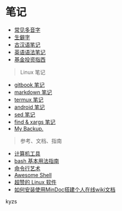 <link href="css/style.css" rel="stylesheet" type="text/css" />

# 笔记

<div class="">

+ [常见多音字](note/常见多音字.md)
+ [生僻字](note/生僻字.md)
+ [古汉语笔记](note/古汉语笔记.md)
+ [英语语法笔记](note/英语语法笔记.md)
+ [基金投资指西](note/基金投资指西.md)

> Linux 笔记

+ [gitbook 笔记](note/gitbook.md)
+ [markdown 笔记](note/markdown.md)
+ [termux 笔记](note/termux.md)
+ [android 笔记](note/android.md)
+ [sed 笔记](note/sed.md)
+ [find & xargs 笔记](note/find_xargs.md)
+ [My Backup.](https://github.com/ljca/mybackup)

> 参考、文档、指南

+ [计算机工具](note/com_tools.md)
+ [bash 基本用法指南](https://github.com/vuuihc/bash-guide)
+ [命令行艺术](https://github.com/jlevy/the-art-of-command-line/blob/master/README-zh.md)
+ [Awesome Shell](https://github.com/alebcay/awesome-shell/blob/master/README_ZH-CN.md)
+ [超赞的 Linux 软件](https://linux.cn/article-7712-1.html)
+ [如何安装使用MinDoc搭建个人在线wiki文档](https://blog.csdn.net/anai2312/article/details/101126265)

</div>

<span class="r">kyzs
